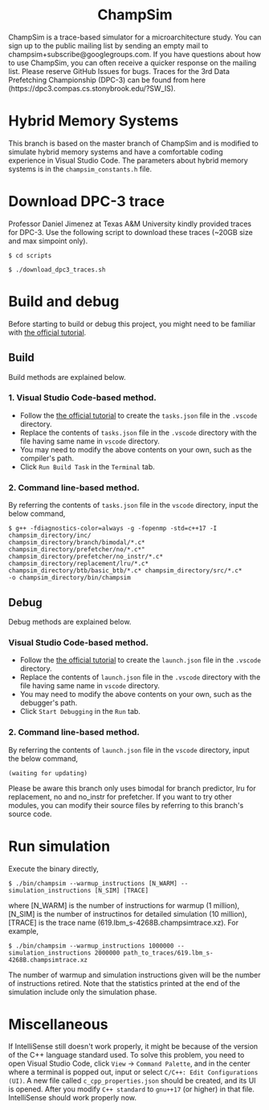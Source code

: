 <p align="center">
  <h1 align="center"> ChampSim </h1>
  <p> ChampSim is a trace-based simulator for a microarchitecture study. You can sign up to the public mailing list by sending an empty mail to champsim+subscribe@googlegroups.com. If you have questions about how to use ChampSim, you can often receive a quicker response on the mailing list. Please reserve GitHub Issues for bugs. Traces for the 3rd Data Prefetching Championship (DPC-3) can be found from here (https://dpc3.compas.cs.stonybrook.edu/?SW_IS). <p>
</p>

# Hybrid Memory Systems
This branch is based on the master branch of ChampSim and is modified to simulate hybrid memory systems and have a comfortable coding experience in Visual Studio Code. The parameters about hybrid memory systems is in the `champsim_constants.h` file.

# Download DPC-3 trace

Professor Daniel Jimenez at Texas A&M University kindly provided traces for DPC-3. Use the following script to download these traces (~20GB size and max simpoint only).
```
$ cd scripts

$ ./download_dpc3_traces.sh
```

# Build and debug

Before starting to build or debug this project, you might need to be familiar with [the official tutorial](https://code.visualstudio.com/docs/cpp/config-linux).

## Build
Build methods are explained below.

### 1. Visual Studio Code-based method.
- Follow the [the official tutorial](https://code.visualstudio.com/docs/cpp/config-linux) to create the `tasks.json` file in the `.vscode` directory.
- Replace the contents of `tasks.json` file in the `.vscode` directory with the file having same name in `vscode` directory.
- You may need to modify the above contents on your own, such as the compiler's path.
- Click `Run Build Task` in the `Terminal` tab.

### 2. Command line-based method.
By referring the contents of `tasks.json` file in the `vscode` directory, input the below command,
```
$ g++ -fdiagnostics-color=always -g -fopenmp -std=c++17 -I champsim_directory/inc/ 
champsim_directory/branch/bimodal/*.c* champsim_directory/prefetcher/no/*.c*" champsim_directory/prefetcher/no_instr/*.c* champsim_directory/replacement/lru/*.c* champsim_directory/btb/basic_btb/*.c* champsim_directory/src/*.c* 
-o champsim_directory/bin/champsim
```

## Debug
Debug methods are explained below.

### Visual Studio Code-based method.
- Follow the [the official tutorial](https://code.visualstudio.com/docs/cpp/config-linux) to create the `launch.json` file in the `.vscode` directory.
- Replace the contents of `launch.json` file in the `.vscode` directory with the file having same name in `vscode` directory.
- You may need to modify the above contents on your own, such as the debugger's path.
- Click `Start Debugging` in the `Run` tab.

### 2. Command line-based method.
By referring the contents of `launch.json` file in the `vscode` directory, input the below command,
```
(waiting for updating)
```

Please be aware this branch only uses bimodal for branch predictor, lru for replacement, no and no_instr for prefetcher. If you want to try other modules, you can modify their source files by referring to this branch's source code. 

# Run simulation
Execute the binary directly,
```
$ ./bin/champsim --warmup_instructions [N_WARM] --simulation_instructions [N_SIM] [TRACE]
```
where [N_WARM] is the number of instructions for warmup (1 million), [N_SIM] is the number of instructinos for detailed simulation (10 million),
[TRACE] is the trace name (619.lbm_s-4268B.champsimtrace.xz). For example,
```
$ ./bin/champsim --warmup_instructions 1000000 --simulation_instructions 2000000 path_to_traces/619.lbm_s-4268B.champsimtrace.xz
```

The number of warmup and simulation instructions given will be the number of instructions retired. Note that the statistics printed at the end of the
simulation include only the simulation phase.

# Miscellaneous

If IntelliSense still doesn't work properly, it might be because of the version of the C++ language standard used. To solve this problem, you need to open Visual Studio Code, click `View` -> `Command Palette`, and in the center where a terminal is popped out, input or select `C/C++: Edit Configurations (UI)`. A new file called `c_cpp_properties.json` should be created, and its UI is opened. After you modify `C++ standard` to `gnu++17` (or higher) in that file. IntelliSense should work properly now.
